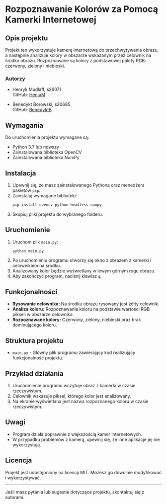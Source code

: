 # Rozpoznawanie Kolorów za Pomocą Kamerki Internetowej

## Opis projektu
Projekt ten wykorzystuje kamerę internetową do przechwytywania obrazu, a następnie analizuje kolory w obszarze wskazanym przez celownik na środku obrazu. Rozpoznawane są kolory z podstawowej palety RGB: czerwony, zielony i niebieski.

### Autorzy
- Henryk Mudlaff, s26071  
  GitHub: [HeniuM](https://github.com/HeniuM)

- Benedykt Borowski, s20685  
  GitHub: [BenedyktB](https://github.com/BenedyktB)

## Wymagania
Do uruchomienia projektu wymagane są:
- Python 3.7 lub nowszy
- Zainstalowana biblioteka OpenCV
- Zainstalowana biblioteka NumPy

## Instalacja
1. Upewnij się, że masz zainstalowanego Pythona oraz menedżera pakietów `pip`.
2. Zainstaluj wymagane biblioteki:
   ```bash
   pip install opencv-python-headless numpy
   ```
3. Skopiuj pliki projektu do wybranego folderu.

## Uruchomienie
1. Uruchom plik `main.py`:
   ```bash
   python main.py
   ```
2. Po uruchomieniu programu otworzy się okno z obrazem z kamerki i celownikiem na środku.
3. Analizowany kolor będzie wyświetlany w lewym górnym rogu obrazu.
4. Aby zakończyć program, naciśnij klawisz `q`.

## Funkcjonalności
- **Rysowanie celownika:** Na środku obrazu rysowany jest żółty celownik.
- **Analiza koloru:** Rozpoznawanie koloru na podstawie wartości RGB pikseli w obszarze celownika.
- **Rozpoznawane kolory:** Czerwony, zielony, niebieski oraz brak dominującego koloru.

## Struktura projektu
- `main.py` - Główny plik programu zawierający kod realizujący funkcjonalność projektu.

## Przykład działania
1. Uruchomienie programu wczytuje obraz z kamerki w czasie rzeczywistym.
2. Celownik wskazuje piksel, którego kolor jest analizowany.
3. Na ekranie wyświetlana jest nazwa rozpoznanego koloru w czasie rzeczywistym.

## Uwagi
- Program działa poprawnie z większością kamer internetowych.
- W przypadku problemów z kamerą, upewnij się, że inne aplikacje jej nie wykorzystują.

## Licencja
Projekt jest udostępniony na licencji MIT. Możesz go dowolnie modyfikować i wykorzystywać.

---
Jeśli masz pytania lub sugestie dotyczące projektu, skontaktuj się z autorami.
